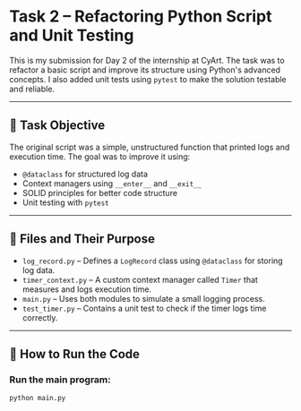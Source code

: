 # Task 2 – Refactoring Python Script and Unit Testing

This is my submission for Day 2 of the internship at CyArt. The task was to refactor a basic script and improve its structure using Python's advanced concepts. I also added unit tests using `pytest` to make the solution testable and reliable.

---

## 📌 Task Objective

The original script was a simple, unstructured function that printed logs and execution time. The goal was to improve it using:

- `@dataclass` for structured log data
- Context managers using `__enter__` and `__exit__`
- SOLID principles for better code structure
- Unit testing with `pytest`

---

## 📂 Files and Their Purpose

- `log_record.py` – Defines a `LogRecord` class using `@dataclass` for storing log data.
- `timer_context.py` – A custom context manager called `Timer` that measures and logs execution time.
- `main.py` – Uses both modules to simulate a small logging process.
- `test_timer.py` – Contains a unit test to check if the timer logs time correctly.

---

## 🔧 How to Run the Code

### Run the main program:
```bash
python main.py

